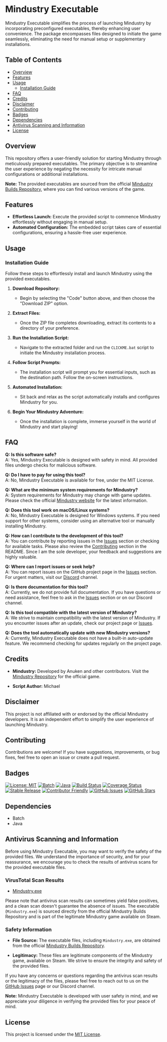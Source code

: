# Mindustry Executable

Mindustry Executable simplifies the process of launching Mindustry by incorporating preconfigured executables, thereby enhancing user convenience. The package encompasses files designed to initiate the game seamlessly, eliminating the need for manual setup or supplementary installations.

## Table of Contents
- [Overview](#overview)
- [Features](#features)
- [Usage](#usage)
  - [Installation Guide](#installation-guide)
- [FAQ](#faq)
- [Credits](#credits)
- [Disclaimer](#disclaimer)
- [Contributing](#contributing)
- [Badges](#badges)
- [Dependencies](#dependencies)
- [Antivirus Scanning and Information](#antivirus-scanning-and-information)
- [License](#license)

## Overview

This repository offers a user-friendly solution for starting Mindustry through meticulously prepared executables. The primary objective is to streamline the user experience by negating the necessity for intricate manual configurations or additional installations.

**Note:** The provided executables are sourced from the official [Mindustry Builds Repository](https://github.com/Anuken/MindustryBuilds), where you can find various versions of the game.

## Features

- **Effortless Launch:** Execute the provided script to commence Mindustry effortlessly without engaging in manual setup.
- **Automated Configuration:** The embedded script takes care of essential configurations, ensuring a hassle-free user experience.

## Usage

### Installation Guide

Follow these steps to effortlessly install and launch Mindustry using the provided executables.

1. **Download Repository:**
   - Begin by selecting the "Code" button above, and then choose the "Download ZIP" option.

2. **Extract Files:**
   - Once the ZIP file completes downloading, extract its contents to a directory of your preference.

3. **Run the Installation Script:**
   - Navigate to the extracted folder and run the `CLICKME.bat` script to initiate the Mindustry installation process.

4. **Follow Script Prompts:**
   - The installation script will prompt you for essential inputs, such as the destination path. Follow the on-screen instructions.

5. **Automated Installation:**
   - Sit back and relax as the script automatically installs and configures Mindustry for you.

6. **Begin Your Mindustry Adventure:**
   - Once the installation is complete, immerse yourself in the world of Mindustry and start playing!

## FAQ

**Q: Is this software safe?**<br>
A: Yes, Mindustry Executable is designed with safety in mind. All provided files undergo checks for malicious software.<br>

**Q: Do I have to pay for using this tool?**<br>
A: No, Mindustry Executable is available for free, under the MIT License.<br>

**Q: What are the minimum system requirements for Mindustry?**<br>
A: System requirements for Mindustry may change with game updates. Please check the official [Mindustry website](https://mindustrygame.github.io/) for the latest information.<br>

**Q: Does this tool work on macOS/Linux systems?**<br>
A: No, Mindustry Executable is designed for Windows systems. If you need support for other systems, consider using an alternative tool or manually installing Mindustry.<br>

**Q: How can I contribute to the development of this tool?**<br>
A: You can contribute by reporting issues in the [Issues](https://github.com/VermiNew/MindustryExecutable/issues) section or checking for available tasks. Please also review the [Contributing](https://github.com/VermiNew/MindustryExecutable#contributing) section in the README. Since I am the sole developer, your feedback and suggestions are highly valuable.<br>

**Q: Where can I report issues or seek help?**<br>
A: You can report issues on the GitHub project page in the [Issues](https://github.com/VermiNew/MindustryExecutable/issues) section. For urgent matters, visit our [Discord](https://discord.gg/example) channel.<br>

**Q: Is there documentation for this tool?**<br>
A: Currently, we do not provide full documentation. If you have questions or need assistance, feel free to ask in the [Issues](https://github.com/VermiNew/MindustryExecutable/issues) section or on our Discord channel.<br>

**Q: Is this tool compatible with the latest version of Mindustry?**<br>
A: We strive to maintain compatibility with the latest version of Mindustry. If you encounter issues after an update, check our project page or [Issues](https://github.com/VermiNew/MindustryExecutable/issues).<br>

**Q: Does the tool automatically update with new Mindustry versions?**<br>
A: Currently, Mindustry Executable does not have a built-in auto-update feature. We recommend checking for updates regularly on the project page.<br>

## Credits

- **Mindustry:** Developed by Anuken and other contributors. Visit the [Mindustry Repository](https://github.com/Anuken/Mindustry) for the official game.

- **Script Author:** Michael

## Disclaimer

This project is not affiliated with or endorsed by the official Mindustry developers. It is an independent effort to simplify the user experience of launching Mindustry.

## Contributing

Contributions are welcome! If you have suggestions, improvements, or bug fixes, feel free to open an issue or create a pull request.

## Badges

[![License: MIT](https://img.shields.io/github/license/VermiNew/MindustryExecutable.svg?style=flat-square)](LICENSE)
[![Batch](https://img.shields.io/badge/Platform-Batch-blue.svg)](https://en.wikipedia.org/wiki/Batch_file)
[![Java](https://img.shields.io/badge/Platform-Java-red.svg)](https://www.java.com/)
[![Build Status](https://img.shields.io/travis/com/VermiNew/MindustryExecutable/master.svg?style=flat-square)](https://travis-ci.com/VermiNew/MindustryExecutable)
[![Coverage Status](https://img.shields.io/codecov/c/github/VermiNew/MindustryExecutable/master.svg?style=flat-square)](https://codecov.io/gh/VermiNew/MindustryExecutable)
[![Stable Release](https://img.shields.io/badge/Release-Stable-darkgreen.svg)](https://github.com/VermiNew/MindustryExecutable/releases/tag/stable)
[![Contributor Friendly](https://img.shields.io/badge/Contributions-Welcome-darkgreen.svg)](https://github.com/VermiNew/MindustryExecutable/blob/main/CONTRIBUTING.md)
[![GitHub Issues](https://img.shields.io/github/issues/VermiNew/MindustryExecutable.svg?style=flat-square)](https://github.com/VermiNew/MindustryExecutable/issues)
[![GitHub Stars](https://img.shields.io/github/stars/VermiNew/MindustryExecutable.svg?style=social&label=Stars)](https://github.com/VermiNew/MindustryExecutable/stargazers)


## Dependencies

- Batch
- Java

## Antivirus Scanning and Information

Before using Mindustry Executable, you may want to verify the safety of the provided files. We understand the importance of security, and for your reassurance, we encourage you to check the results of antivirus scans for the provided executable files.

### VirusTotal Scan Results

- [Mindustry.exe](https://www.virustotal.com/gui/file/4cce85e18144f9c1220333ca183c82465f9c45d84568e3cbdfc68d5c1717df0c)

Please note that antivirus scan results can sometimes yield false positives, and a clean scan doesn't guarantee the absence of issues. The executable (`Mindustry.exe`) is sourced directly from the official Mindustry Builds Repository and is part of the legitimate Mindustry game available on Steam.

### Safety Information

- **File Source:** The executable files, including `Mindustry.exe`, are obtained from the official [Mindustry Builds Repository](https://github.com/Anuken/MindustryBuilds).

- **Legitimacy:** These files are legitimate components of the Mindustry game, available on Steam. We strive to ensure the integrity and safety of the provided files.

If you have any concerns or questions regarding the antivirus scan results or the legitimacy of the files, please feel free to reach out to us on the [GitHub Issues](https://github.com/VermiNew/MindustryExecutable/issues) page or our Discord channel.

**Note:** Mindustry Executable is developed with user safety in mind, and we appreciate your diligence in verifying the provided files for your peace of mind.

## License

This project is licensed under the [MIT License](LICENSE).
